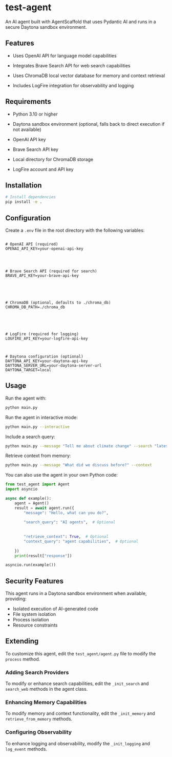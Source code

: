 # test-agent

An AI agent built with AgentScaffold that uses Pydantic AI and runs in a secure Daytona sandbox environment.

## Features


- Uses OpenAI API for language model capabilities




- Integrates Brave Search API for web search capabilities





- Uses ChromaDB local vector database for memory and context retrieval





- Includes LogFire integration for observability and logging



## Requirements

- Python 3.10 or higher
- Daytona sandbox environment (optional, falls back to direct execution if not available)

- OpenAI API key




- Brave Search API key





- Local directory for ChromaDB storage





- LogFire account and API key



## Installation

```bash
# Install dependencies
pip install -e .
```

## Configuration

Create a `.env` file in the root directory with the following variables:

```

# OpenAI API (required)
OPENAI_API_KEY=your-openai-api-key




# Brave Search API (required for search)
BRAVE_API_KEY=your-brave-api-key





# ChromaDB (optional, defaults to ./chroma_db)
CHROMA_DB_PATH=./chroma_db





# LogFire (required for logging)
LOGFIRE_API_KEY=your-logfire-api-key



# Daytona configuration (optional)
DAYTONA_API_KEY=your-daytona-api-key
DAYTONA_SERVER_URL=your-daytona-server-url
DAYTONA_TARGET=local
```

## Usage

Run the agent with:

```bash
python main.py
```

Run the agent in interactive mode:

```bash
python main.py --interactive
```


Include a search query:

```bash
python main.py --message "Tell me about climate change" --search "latest climate change research"
```



Retrieve context from memory:

```bash
python main.py --message "What did we discuss before?" --context
```


You can also use the agent in your own Python code:

```python
from test_agent import Agent
import asyncio

async def example():
    agent = Agent()
    result = await agent.run({
        "message": "Hello, what can you do?",
        
        "search_query": "AI agents",  # Optional
        
        
        "retrieve_context": True,  # Optional
        "context_query": "agent capabilities",  # Optional
        
    })
    print(result["response"])

asyncio.run(example())
```

## Security Features

This agent runs in a Daytona sandbox environment when available, providing:

- Isolated execution of AI-generated code
- File system isolation
- Process isolation
- Resource constraints

## Extending

To customize this agent, edit the `test_agent/agent.py` file to modify the `process` method. 


### Adding Search Providers

To modify or enhance search capabilities, edit the `_init_search` and `search_web` methods in the agent class.



### Enhancing Memory Capabilities

To modify memory and context functionality, edit the `_init_memory` and `retrieve_from_memory` methods.



### Configuring Observability

To enhance logging and observability, modify the `_init_logging` and `log_event` methods.
